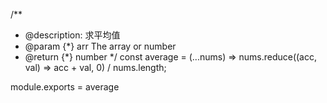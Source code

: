 
/**
 * @description: 求平均值
 * @param {*} arr The array or number
 * @return {*} number
 */
 const average = (...nums) => nums.reduce((acc, val) => acc + val, 0) / nums.length;

module.exports = average

